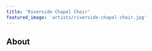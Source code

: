 ```yaml
---
title: 'Riverside Chapel Choir'
featured_image: 'artists/riverside-chapel-choir.jpg'
---
```


## About


